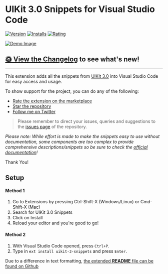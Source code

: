 # UIKit 3.0 Snippets for Visual Studio Code

[![Version](https://vsmarketplacebadge.apphb.com/version/Keno.uikit-3-snippets.svg)](https://marketplace.visualstudio.com/items?itemName=Keno.uikit-3-snippets)
[![Installs](https://vsmarketplacebadge.apphb.com/installs/Keno.uikit-3-snippets.svg)](https://marketplace.visualstudio.com/items?itemName=Keno.uikit-3-snippets)
[![Rating](https://vsmarketplacebadge.apphb.com/rating/Keno.uikit-3-snippets.svg)](https://marketplace.visualstudio.com/items?itemName=Keno.uikit-3-snippets)

[![Demo Image](https://thumbs.gfycat.com/WeakRemorsefulHornshark-size_restricted.gif)](https://gfycat.com/weakremorsefulhornshark)

## [🌞 View the Changelog](https://marketplace.visualstudio.com/items/Keno.uikit-3-snippets/changelog) to see what's new!
---

This extension adds all the snippets from [UIKit 3.0](https://getuikit.com/docs/introduction) into Visual Studio Code for easy access and usage.

To show support for the project, you can do any of the following:

- [Rate the extension on the marketplace](https://marketplace.visualstudio.com/items?itemName=Keno.uikit-3-snippets)
- [Star the repository](https://github.com/dons20/UIKit-VSCode)
- [Follow me on Twitter](https://twitter.com/KCInnovations)

> Please remember to direct your issues, queries and suggestions to the [issues page](https://github.com/dons20/UIKit-VSCode/issues) of the repository.

_Please note: While effort is made to make the snippets easy to use without documentation, some components are too complex to provide comprehensive descriptions/snippets so be sure to check the [official documentation](https://getuikit.com/docs/)!_

Thank You!

## Setup

#### Method 1

1. Go to Extensions by pressing Ctrl-Shift-X (Windows/Linux) or Cmd-Shift-X (Mac)
2. Search for UIKit 3.0 Snippets
3. Click on Install
4. Reload your editor and you're good to go!

#### Method 2

1. With Visual Studio Code opened, press `Ctrl+P`.
2. Type in `ext install uikit-3-snippets` and press `Enter`.

Due to a difference in text formatting, [the extended **README** file can be found on Github](https://github.com/dons20/UIKit-VSCode)